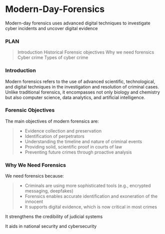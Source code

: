 # Modern-Day-Forensics
Modern-day forensics uses advanced digital techniques to investigate cyber incidents and uncover digital evidence
### PLAN
> Introduction
> Historical
> Forensic objectives
> Why we need forensics
> Cyber crime
> Types of cyber crime

### Introduction
Modern forensics refers to the use of advanced scientific, technological, and digital techniques in the investigation and resolution of criminal cases. Unlike traditional forensics, it encompasses not only biology and chemistry but also computer science, data analytics, and artificial intelligence.

### Forensic Objectives
The main objectives of modern forensics are:
> * Evidence collection and preservation
> * Identification of perpetrators
> * Understanding the timeline and nature of criminal events
> * Providing solid, scientific proof in courts of law
> * Preventing future crimes through proactive analysis

### Why We Need Forensics
We need forensics because:
> * Criminals are using more sophisticated tools (e.g., encrypted messaging, deepfakes)
> * Forensics enables accurate identification and exoneration of the innocent
> * It supports digital evidence, which is now critical in most crimes

It strengthens the credibility of judicial systems

It aids in national security and cybersecurity



